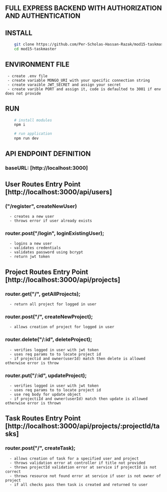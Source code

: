 ## FULL EXPRESS BACKEND WITH AUTHORIZATION AND AUTHENTICATION

## INSTALL
```bash
    git clone https://github.com/Per-Scholas-Hassan-Razak/mod15-taskmaster.git
    cd mod15-taskmaster
```
## ENVIRONMENT FILE
     - create .env file
     - create variable MONGO_URI with your specific connection string
     - create varaible JWT_SECRET and assign your secret
     - create varible PORT and assign it, code is defaulted to 3001 if env does not provide


## RUN
```bash
    # install modules
    npm i

    # run application
    npm run dev
```


## API ENDPOINT DEFINITION 

### baseURL: [http://localhost:3000]

## User Routes Entry Point [http://localhost:3000/api/users]

### ("/register", createNewUser)
      - creates a new user
      - throws error if user already exists

### router.post("/login", loginExistingUser);
      - logins a new user
      - validates credentials
      - validates password using bcrypt
      - return jwt token

## Project Routes Entry Point  [http://localhost:3000/api/projects]
  
### router.get("/", getAllProjects);
      - return all project for logged in user

### router.post("/", createNewProject);
      - allows creation of project for logged in user

### router.delete("/:id", deleteProject);
      - verifies logged in user with jwt token
      - uses req params to to locate project id
      - if projectid and owner(userId) match then delete is allowed otherwise error is throw

### router.put("/:id", updateProject);
      - verifies logged in user with jwt token
      - uses req params to to locate project id
      - use req body for update object
      - if projectiId and owner(userId) match then update is allowed otherwise error is thrown

## Task Routes Entry Point  [http://localhost:3000/api/projects/:projectId/tasks]
  

### router.post("/", createTask);
      - allows creation of task for a specified user and project
      - throws validation error at controller if title not provided
      - throws projectId validation error at service if projectId is not correct
      - throws resource not found error at service if user is not owner of project
      - if all checks pass then task is created and returned to user
